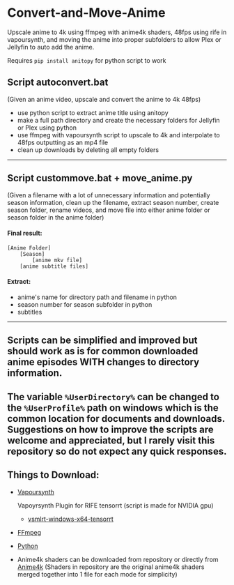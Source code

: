 # Convert-and-Move-Anime
Upscale anime to 4k using ffmpeg with anime4k shaders, 48fps using rife in vapoursynth, and moving the anime into proper subfolders to allow Plex or Jellyfin to auto add the anime.

Requires `pip install anitopy` for python script to work

## Script autoconvert.bat
(Given an anime video, upscale and convert the anime to 4k 48fps)
- use python script to extract anime title using anitopy
- make a full path directory and create the necessary folders for Jellyfin or Plex using python
- use ffmpeg with vapoursynth script to upscale to 4k and interpolate to 48fps outputting as an mp4 file
- clean up downloads by deleting all empty folders
-----------------------------------------------

## Script custommove.bat + move_anime.py
(Given a filename with a lot of unnecessary information and potentially season information, clean up the filename, extract season number, create season folder, rename videos, and move file into either anime folder or season folder in the anime folder)
#### Final result:
    [Anime Folder]
	    [Season]
	        [anime mkv file]
		[anime subtitle files]
#### Extract:
  - anime's name for directory path and filename in python
  - season number for season subfolder in python
  - subtitles
-----------------------------------------------

## Scripts can be simplified and improved but should work as is for common downloaded anime episodes **WITH** changes to directory information.
The variable `%UserDirectory%` can be changed to the `%UserProfile%` path on windows which is the common location for documents and downloads.
Suggestions on how to improve the scripts are welcome and appreciated, but I rarely visit this repository so do not expect any quick responses.
-----------------------------------------------

## Things to Download:
  - [Vapoursynth](https://www.vapoursynth.com/doc/installation.html)
    
    Vapoyrsynth Plugin for RIFE tensorrt (script is made for NVIDIA gpu)
      - [vsmlrt-windows-x64-tensorrt](https://github.com/AmusementClub/vs-mlrt/releases)
  - [FFmpeg](https://ffmpeg.org/download.html)
  - [Python](https://www.python.org/downloads/)
  - Anime4k shaders can be downloaded from repository or directly from [Anime4k](https://github.com/bloc97/Anime4K) (Shaders in repository are the original anime4k shaders merged together into 1 file for each mode for simplicity)
